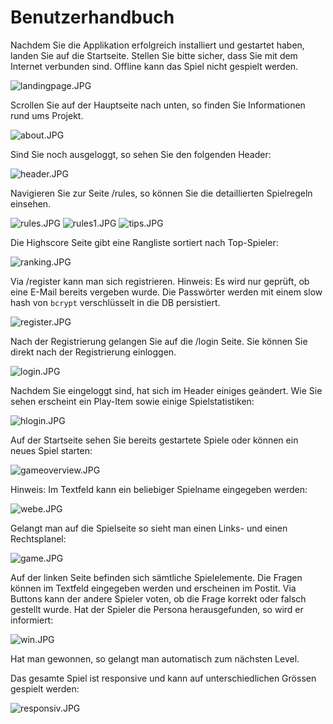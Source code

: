 # Benutzerhandbuch

Nachdem Sie die Applikation erfolgreich installiert und gestartet haben, landen Sie auf die Startseite.
Stellen Sie bitte sicher, dass Sie mit dem Internet verbunden sind. Offline kann das Spiel nicht gespielt werden.

![landingpage.JPG](img/landingpage.JPG)

Scrollen Sie auf der Hauptseite nach unten, so finden Sie Informationen rund ums Projekt.

![about.JPG](img/about.JPG)

Sind Sie noch ausgeloggt, so sehen Sie den folgenden Header:

![header.JPG](img/header.JPG)

Navigieren Sie zur Seite /rules, so können Sie die detaillierten Spielregeln einsehen.

![rules.JPG](img/rules.JPG)
![rules1.JPG](img/rules1.JPG)
![tips.JPG](img/tips.JPG)

Die Highscore Seite gibt eine Rangliste sortiert nach Top-Spieler:

![ranking.JPG](img/ranking.JPG)

Via /register kann man sich registrieren. Hinweis: Es wird nur geprüft, ob eine E-Mail bereits vergeben wurde.
Die Passwörter werden mit einem slow hash von `bcrypt` verschlüsselt in die DB persistiert.

![register.JPG](img/register.JPG)

Nach der Registrierung gelangen Sie auf die /login Seite. Sie können Sie direkt nach der Registrierung einloggen.

![login.JPG](img/login.JPG)

Nachdem Sie eingeloggt sind, hat sich im Header einiges geändert. Wie Sie sehen erscheint ein Play-Item sowie einige Spielstatistiken:

![hlogin.JPG](img/hlogin.JPG)

Auf der Startseite sehen Sie bereits gestartete Spiele oder können ein neues Spiel starten:

![gameoverview.JPG](img/gameoverview.JPG)

Hinweis: Im Textfeld kann ein beliebiger Spielname eingegeben werden:

![webe.JPG](img/webe.JPG)

Gelangt man auf die Spielseite so sieht man einen Links- und einen Rechtsplanel:

![game.JPG](img/game.JPG)

Auf der linken Seite befinden sich sämtliche Spielelemente. Die Fragen können im Textfeld eingegeben werden und erscheinen im Postit.
Via Buttons kann der andere Spieler voten, ob die Frage korrekt oder falsch gestellt wurde. Hat der Spieler die Persona herausgefunden, so wird er informiert:

![win.JPG](img/win.JPG)

Hat man gewonnen, so gelangt man automatisch zum nächsten Level.

Das gesamte Spiel ist responsive und kann auf unterschiedlichen Grössen gespielt werden:

![responsiv.JPG](img/responsiv.JPG)

